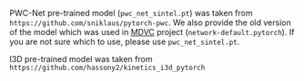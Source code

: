 PWC-Net pre-trained model (`pwc_net_sintel.pt`) was taken from `https://github.com/sniklaus/pytorch-pwc`. We also provide the old version of the model which was used in [MDVC](https://github.com/v-iashin/MDVC) project (`network-default.pytorch`). If you are not sure which to use, please use `pwc_net_sintel.pt`.

I3D pre-trained model was taken from `https://github.com/hassony2/kinetics_i3d_pytorch`
